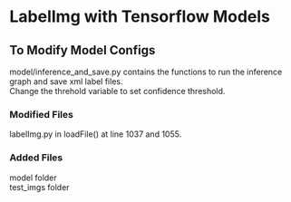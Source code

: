 # LabelImg with Tensorflow Models

## To Modify Model Configs
model/inference_and_save.py contains the functions to run the inference graph and save xml label files.  
Change the threhold variable to set confidence threshold.

### Modified Files
labelImg.py in loadFile() at line 1037 and 1055.

### Added Files
model folder  
test_imgs folder
